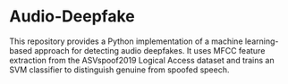 # Audio-Deepfake
This repository provides a Python implementation of a machine learning-based approach for detecting audio deepfakes. It uses MFCC feature extraction from the ASVspoof2019 Logical Access dataset and trains an SVM classifier to distinguish genuine from spoofed speech. 
